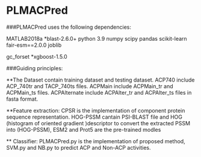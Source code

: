 # PLMACPred

###PLMACPred uses the following dependencies:

MATLAB2018a *blast-2.6.0+
python 3.9
numpy
scipy 
pandas
scikit-learn
fair-esm==2.0.0
joblib

gc_forset *xgboost-1.5.0

###Guiding principles:

**The Dataset contain training dataset and testing dataset. ACP740 include ACP_740tr and TACP_740ts files. ACPMain include ACPMain_tr and ACPMain_ts files. ACPAlternate include ACPAlter_tr and ACPAlter_ts files in fasta format. 

**Feature extraction: CPSR is the implementation of component protein sequence representation. HOG-PSSM cantain PSI-BLAST file and HOG (histogram of oriented gradient )descriptor to convert the extracted PSSM into (HOG-PSSM), ESM2 and Prot5 are the pre-trained modles

** Classifier: PLMACPred.py is the implementation of proposed method, SVM.py and NB.py to predict ACP and Non-ACP activities.
